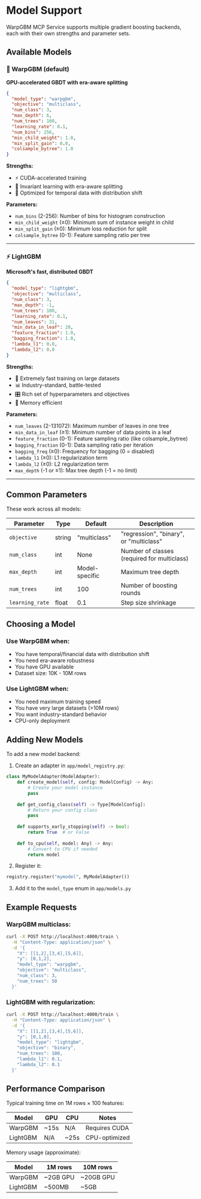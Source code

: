 # Model Support

WarpGBM MCP Service supports multiple gradient boosting backends, each with their own strengths and parameter sets.

## Available Models

### 🚀 WarpGBM (default)

**GPU-accelerated GBDT with era-aware splitting**

```json
{
  "model_type": "warpgbm",
  "objective": "multiclass",
  "num_class": 3,
  "max_depth": 6,
  "num_trees": 100,
  "learning_rate": 0.1,
  "num_bins": 256,
  "min_child_weight": 1.0,
  "min_split_gain": 0.0,
  "colsample_bytree": 1.0
}
```

**Strengths:**
- ⚡ CUDA-accelerated training
- 🧠 Invariant learning with era-aware splitting
- 🎯 Optimized for temporal data with distribution shift

**Parameters:**
- `num_bins` (2-256): Number of bins for histogram construction
- `min_child_weight` (≥0): Minimum sum of instance weight in child
- `min_split_gain` (≥0): Minimum loss reduction for split
- `colsample_bytree` (0-1): Feature sampling ratio per tree

---

### ⚡ LightGBM

**Microsoft's fast, distributed GBDT**

```json
{
  "model_type": "lightgbm",
  "objective": "multiclass",
  "num_class": 3,
  "max_depth": -1,
  "num_trees": 100,
  "learning_rate": 0.1,
  "num_leaves": 31,
  "min_data_in_leaf": 20,
  "feature_fraction": 1.0,
  "bagging_fraction": 1.0,
  "lambda_l1": 0.0,
  "lambda_l2": 0.0
}
```

**Strengths:**
- 🚄 Extremely fast training on large datasets
- 📊 Industry-standard, battle-tested
- 🎛️ Rich set of hyperparameters and objectives
- 💾 Memory efficient

**Parameters:**
- `num_leaves` (2-131072): Maximum number of leaves in one tree
- `min_data_in_leaf` (≥1): Minimum number of data points in a leaf
- `feature_fraction` (0-1): Feature sampling ratio (like colsample_bytree)
- `bagging_fraction` (0-1): Data sampling ratio per iteration
- `bagging_freq` (≥0): Frequency for bagging (0 = disabled)
- `lambda_l1` (≥0): L1 regularization term
- `lambda_l2` (≥0): L2 regularization term
- `max_depth` (-1 or ≥1): Max tree depth (-1 = no limit)

---

## Common Parameters

These work across all models:

| Parameter | Type | Default | Description |
|-----------|------|---------|-------------|
| `objective` | string | "multiclass" | "regression", "binary", or "multiclass" |
| `num_class` | int | None | Number of classes (required for multiclass) |
| `max_depth` | int | Model-specific | Maximum tree depth |
| `num_trees` | int | 100 | Number of boosting rounds |
| `learning_rate` | float | 0.1 | Step size shrinkage |

## Choosing a Model

### Use **WarpGBM** when:
- You have temporal/financial data with distribution shift
- You need era-aware robustness
- You have GPU available
- Dataset size: 10K - 10M rows

### Use **LightGBM** when:
- You need maximum training speed
- You have very large datasets (>10M rows)
- You want industry-standard behavior
- CPU-only deployment

## Adding New Models

To add a new model backend:

1. Create an adapter in `app/model_registry.py`:

```python
class MyModelAdapter(ModelAdapter):
    def create_model(self, config: ModelConfig) -> Any:
        # Create your model instance
        pass
    
    def get_config_class(self) -> Type[ModelConfig]:
        # Return your config class
        pass
    
    def supports_early_stopping(self) -> bool:
        return True  # or False
    
    def to_cpu(self, model: Any) -> Any:
        # Convert to CPU if needed
        return model
```

2. Register it:

```python
registry.register("mymodel", MyModelAdapter())
```

3. Add it to the `model_type` enum in `app/models.py`

## Example Requests

### WarpGBM multiclass:

```bash
curl -X POST http://localhost:4000/train \
  -H "Content-Type: application/json" \
  -d '{
    "X": [[1,2],[3,4],[5,6]],
    "y": [0,1,2],
    "model_type": "warpgbm",
    "objective": "multiclass",
    "num_class": 3,
    "num_trees": 50
  }'
```

### LightGBM with regularization:

```bash
curl -X POST http://localhost:4000/train \
  -H "Content-Type: application/json" \
  -d '{
    "X": [[1,2],[3,4],[5,6]],
    "y": [0,1,0],
    "model_type": "lightgbm",
    "objective": "binary",
    "num_trees": 100,
    "lambda_l1": 0.1,
    "lambda_l2": 0.1
  }'
```

## Performance Comparison

Typical training time on 1M rows × 100 features:

| Model | GPU | CPU | Notes |
|-------|-----|-----|-------|
| WarpGBM | ~15s | N/A | Requires CUDA |
| LightGBM | N/A | ~25s | CPU-optimized |

Memory usage (approximate):

| Model | 1M rows | 10M rows |
|-------|---------|----------|
| WarpGBM | ~2GB GPU | ~20GB GPU |
| LightGBM | ~500MB | ~5GB |




